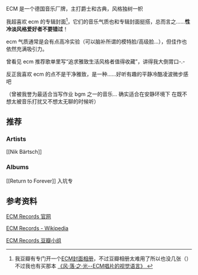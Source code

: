 ---
---

ECM 是一个德国音乐厂牌，主打爵士和古典，风格独树一帜

我超喜欢 ecm 的专辑封面[^1]，它们的音乐气质也和专辑封面挺搭，总而言之……**性冷淡风格爱好者不要错过**！

[^1]: 我豆瓣有专门开一个[ECM封面相册](https://www.douban.com/photos/album/1887734022/?dt_dapp=1)，不过豆瓣相册太难用了所以也没几张（）<br>不过我也有买那本 [《风·落·之·光--ECM唱片的视觉语言》 ](https://book.douban.com/subject/27175511/?dt_dapp=1)

ecm 气质通常是会有点高冷实验（可以脑补所谓的模特脸/高级脸...），但佳作也依然充满吸引力。

曾看见 ecm 推荐歌单里写“追求雅致生活风格者值得收藏”，讲得我大倒胃口-.-

反正我喜欢 ecm 的点不是干净雅致，是一种……好听有趣的平静冷酷凌波微步感吧

（曾被我誉为最适合当写作业 bgm 之一的音乐... 确实适合在安静环境下 在既不想太被音乐打扰又不想太无聊的时候听）


## 推荐

### Artists
[[Nik Bärtsch]]

### Albums
[[Return to Forever]] 入坑专




## 参考资料

[ECM Records 官网](http://ecmrecords.com/?dt_dapp=1)

[ECM Records - Wikipedia](https://en.wikipedia.org/wiki/ECM_Records)

[ECM Records 豆瓣小组](https://www.douban.com/group/ecm/?dt_dapp=1)